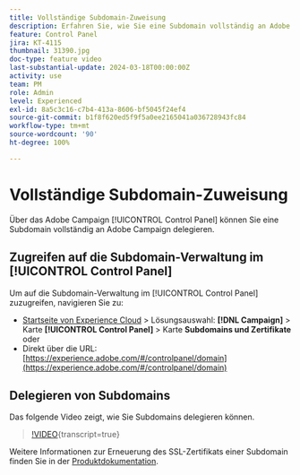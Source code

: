 ```yaml
---
title: Vollständige Subdomain-Zuweisung
description: Erfahren Sie, wie Sie eine Subdomain vollständig an Adobe Campaign delegieren.
feature: Control Panel
jira: KT-4115
thumbnail: 31390.jpg
doc-type: feature video
last-substantial-update: 2024-03-18T00:00:00Z
activity: use
team: PM
role: Admin
level: Experienced
exl-id: 8a5c3c16-c7b4-413a-8606-bf5045f24ef4
source-git-commit: b1f8f620ed5f9f5a0ee2165041a036728943fc84
workflow-type: tm+mt
source-wordcount: '90'
ht-degree: 100%

---
```


# Vollständige Subdomain-Zuweisung

Über das Adobe Campaign [!UICONTROL Control Panel] können Sie eine Subdomain vollständig an Adobe Campaign delegieren.

## Zugreifen auf die Subdomain-Verwaltung im [!UICONTROL Control Panel]

Um auf die Subdomain-Verwaltung im [!UICONTROL Control Panel] zuzugreifen, navigieren Sie zu:

* [Startseite von Experience Cloud](https://experience.adobe.com/#/home) > Lösungsauswahl: **[!DNL Campaign]** > Karte **[!UICONTROL Control Panel]** > Karte **Subdomains und Zertifikate**
oder
* Direkt über die URL: [https://experience.adobe.com/#/controlpanel/domain](https://experience.adobe.com/#/controlpanel/domain)

## Delegieren von Subdomains

Das folgende Video zeigt, wie Sie Subdomains delegieren können.

>[!VIDEO](https://video.tv.adobe.com/v/31390?learn=on){transcript=true}

Weitere Informationen zur Erneuerung des SSL-Zertifikats einer Subdomain finden Sie in der [Produktdokumentation](https://experienceleague.adobe.com/docs/control-panel/using/subdomains-and-certificates/renewing-subdomain-certificate.html?lang=de).
